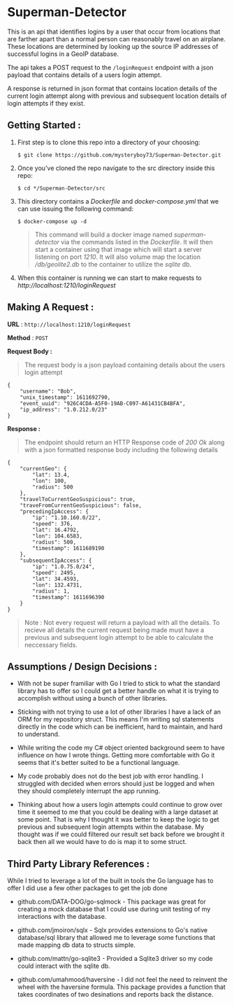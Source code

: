# Superman-Detector
This is an api that identifies logins by a user that occur from locations that are farther apart than a normal person can reasonably travel on an airplane. These locations are determined by looking up the source IP addresses of successful logins in a GeoIP database.

The api takes a POST request to the `/loginRequest` endpoint with a json payload that contains details of a users login attempt.

A response is returned in json format that contains location details of the current login attempt along with previous and subsequent location details of login attempts if they exist.

## Getting Started :
1. First step is to clone this repo into a directory of your choosing:
   
   `$ git clone https://github.com/mysteryboy73/Superman-Detector.git`

2. Once you've cloned the repo navigate to the src directory inside this repo:

    `$ cd */Superman-Detector/src`

3. This directory contains a *Dockerfile* and *docker-compose.yml* that we can use issuing the following command:

    `$ docker-compose up -d`
    > This command will build a docker image named *superman-detector* via the commands listed in the *Dockerfile*. It will then start a container using that image which will start a server listening on port *1210*. It will also volume map the location */db/geolite2.db* to the container to utilize the *sqlite* db.

4. When this container is running we can start to make requests to *http://localhost:1210/loginRequest*

## Making A Request :

**URL** : `http://localhost:1210/loginRequest`

**Method** : `POST`

**Request Body :**
> The request body is a json payload containing details about the users login attempt

```
{
	"username": "Bob",
	"unix_timestamp": 1611692790,
	"event_uuid": "926C4CDA-A5F0-19AB-C097-A61431CB4BFA",
	"ip_address": "1.0.212.0/23"
}
```
**Response :**

>The endpoint should return an HTTP Response code of *200 Ok* along with a json formatted response body including the following details

```
{
    "currentGeo": {
        "lat": 13.4,
        "lon": 100,
        "radius": 500
    },
    "travelToCurrentGeoSuspicious": true,
    "traveFromCurrentGeoSuspicious": false,
    "precedingIpAccess": {
        "ip": "1.10.160.0/22",
        "speed": 376,
        "lat": 16.4792,
        "lon": 104.6583,
        "radius": 500,
        "timestamp": 1611689190
    },
    "subsequentIpAccess": {
        "ip": "1.0.75.0/24",
        "speed": 2495,
        "lat": 34.4593,
        "lon": 132.4731,
        "radius": 1,
        "timestamp": 1611696390
    }
}
```

>Note : Not every request will return a payload with all the details. To recieve all details the current request being made must have a previous and subsequent login attempt to be able to calculate the neccessary fields.

## Assumptions / Design Decisions :

* With not be super framiliar with Go I tried to stick to what the standard library has to offer so I could get a better handle on what it is trying to accomplish without using a bunch of other libraries.

* Sticking with not trying to use a lot of other libraries I have a lack of an ORM for my repository struct. This means I'm writing sql statements directly in the code which can be inefficient, hard to maintain, and hard to understand.

* While writing the code my C# object oriented background seem to have influence on how I wrote things. Getting more comfortable with Go it seems that it's better suited to be a functional language.

* My code probably does not do the best job with error handling. I struggled with decided when errors should just be logged and when they should completely interrupt the app running.

* Thinking about how a users login attempts could continue to grow over time it seemed to me that you could be dealing with a large dataset at some point. That is why I thought it was better to keep the logic to get previous and subsequent login attempts within the database. My thought was if we could filtered our result set back before we brought it back then all we would have to do is map it to some struct.

## Third Party Library References : 

While I tried to leverage a lot of the built in tools the Go language has to offer I did use a few other packages to get the job done

* github.com/DATA-DOG/go-sqlmock - This package was great for creating a mock database that I could use during unit testing of my interactions with the database.
  
* github.com/jmoiron/sqlx - Sqlx provides extensions to Go's native database/sql library that allowed me to leverage some functions that made mapping db data to structs simple.
  
* github.com/mattn/go-sqlite3 - Provided a Sqlite3 driver so my code could interact with the sqlite db.
  
* github.com/umahmood/haversine - I did not feel the need to reinvent the wheel with the haversine formula. This package provides a function that takes coordinates of two desinations and reports back the distance.